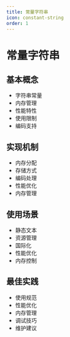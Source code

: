 ```yaml
---
title: 常量字符串
icon: constant-string
order: 1
---
```


# 常量字符串

## 基本概念
- 字符串常量
- 内存管理
- 性能特性
- 使用限制
- 编码支持

## 实现机制
- 内存分配
- 存储方式
- 编码处理
- 性能优化
- 内存管理

## 使用场景
- 静态文本
- 资源管理
- 国际化
- 性能优化
- 内存控制

## 最佳实践
- 使用规范
- 性能优化
- 内存管理
- 调试技巧
- 维护建议

